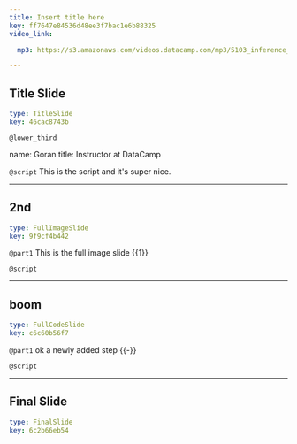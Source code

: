 ```yaml
---
title: Insert title here
key: ff7647e84536d48ee3f7bac1e6b88325
video_link:

  mp3: https://s3.amazonaws.com/videos.datacamp.com/mp3/5103_inference_for_numerical_data/v1/5103_ch4_5.mp3

---
```

## Title Slide

```yaml
type: TitleSlide
key: 46cac8743b
```





`@lower_third`

name: Goran
title: Instructor at DataCamp


`@script`
This is the script and it's super nice.



---
## 2nd

```yaml
type: FullImageSlide
key: 9f9cf4b442
```

`@part1`
This is the full image slide {{1}}





`@script`




---
## boom

```yaml
type: FullCodeSlide
key: c6c60b56f7
```

`@part1`
ok a newly added step {{-}}





`@script`




---
## Final Slide

```yaml
type: FinalSlide
key: 6c2b66eb54
```








